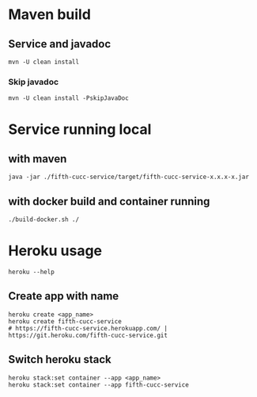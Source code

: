 # Maven build
## Service and javadoc
```shell script
mvn -U clean install
```
### Skip javadoc
```shell script
mvn -U clean install -PskipJavaDoc
```
# Service running local
## with maven
```shell script
java -jar ./fifth-cucc-service/target/fifth-cucc-service-x.x.x-x.jar
```
## with docker build and container running
```shell script
./build-docker.sh ./
```
# Heroku usage
```shell script
heroku --help
```
## Create app with name
```shell script
heroku create <app_name>
heroku create fifth-cucc-service
# https://fifth-cucc-service.herokuapp.com/ | https://git.heroku.com/fifth-cucc-service.git
```
## Switch heroku stack
```shell script
heroku stack:set container --app <app_name>
heroku stack:set container --app fifth-cucc-service
```

